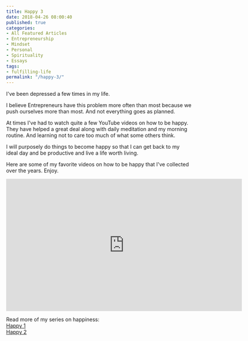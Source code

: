 ```yaml
---
title: Happy 3
date: 2018-04-26 08:00:40
published: true
categories:
- All Featured Articles
- Entrepreneurship
- Mindset
- Personal
- Spirituality
- Essays
tags:
- fulfilling-life
permalink: "/happy-3/"
---
```

I've been depressed a few times in my life.

I believe Entrepreneurs have this problem more often than most because we push ourselves more than most. And not everything goes as planned.

At times I've had to watch quite a few YouTube videos on how to be happy. They have helped a great deal along with daily meditation and my morning routine. And learning not to care too much of what some others think.

I will purposely do things to become happy so that I can get back to my ideal day and be productive and live a life worth living.

Here are some of my favorite videos on how to be happy that I've collected over the years. Enjoy.

<iframe src="https://www.youtube.com/embed/videoseries?list=PLd8ocnJF23lgOZ_NzqISOZ3z1oNZwE4lN" width="640" height="360" frameborder="0" allowfullscreen="allowfullscreen"></iframe>

Read more of my series on happiness:<br />
<a href="/happy/">Happy 1</a><br />
<a href="/happy-2/">Happy 2</a></p>
